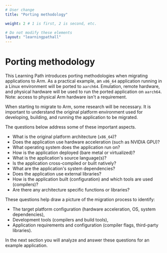 ```yaml
---
# User change
title: "Porting methodology" 

weight: 2 # 1 is first, 2 is second, etc.

# Do not modify these elements
layout: "learningpathall"
---
```


# Porting methodology

This Learning Path introduces porting methodologies when migrating applications to Arm. As a practical example, an `x86_64` application running in a Linux environment will be ported to `aarch64`. Emulation, remote hardware, and physical hardware will be used to run the ported application on `aarch64`. Note: access to physical Arm hardware isn't a requirement. 

When starting to migrate to Arm, some research will be necessary. It is important to understand the original platform environment used for developing, building, and running the application to be migrated. 

The questions below address some of these important aspects.
* What is the original platform architecture (`x86_64`)?
* Does the application use hardware acceleration (such as NVIDIA GPU)?
* What operating system does the application run on?
* How is the application deployed (bare metal or virtualized)?
* What is the application's source language(s)?
* Is the application cross-compiled or built natively?
* What are the application's system dependencies?
* Does the application use external libraries?
* How is the application built (configuration) and which tools are used (compilers)?
* Are there any architecture specific functions or libraries?

These questions help draw a picture of the migration process to identify:
* The target platform configuration (hardware acceleration, OS, system dependencies),
* Development tools (compilers and build tools),
* Application requirements and configuration (compiler flags, third-party libraries).

In the next section you will analyze and answer these questions for an example application.